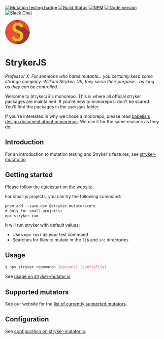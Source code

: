 [![Mutation testing badge](https://img.shields.io/endpoint?style=flat&url=https%3A%2F%2Fbadge-api.stryker-mutator.io%2Fgithub.com%2Fstryker-mutator%2Fstryker-js%2Fmaster)](https://dashboard.stryker-mutator.io/reports/github.com/stryker-mutator/stryker-js/master)
[![Build Status](https://github.com/stryker-mutator/stryker-js/workflows/CI/badge.svg)](https://github.com/stryker-mutator/stryker-js/actions?query=workflow%3ACI+branch%3Amaster)
[![NPM](https://img.shields.io/npm/dm/@stryker-mutator/core.svg)](https://www.npmjs.com/package/@stryker-mutator/core)
[![Node version](https://img.shields.io/node/v/@stryker-mutator/core.svg)](https://img.shields.io/node/v/@stryker-mutator/core.svg)
[![Slack Chat](https://img.shields.io/badge/slack-chat-brightgreen.svg?logo=slack)](https://join.slack.com/t/stryker-mutator/shared_invite/enQtOTUyMTYyNTg1NDQ0LTU4ODNmZDlmN2I3MmEyMTVhYjZlYmJkOThlNTY3NTM1M2QxYmM5YTM3ODQxYmJjY2YyYzllM2RkMmM1NjNjZjM)

![Stryker](stryker-80x80.png)

# StrykerJS

*Professor X: For someone who hates mutants... you certainly keep some strange company.*
*William Stryker: Oh, they serve their purpose... as long as they can be controlled.*

Welcome to StrykerJS's monorepo. This is where all official stryker packages are maintained.
If you're new to monorepos: don't be scared. You'll find the packages in the `packages` folder.

If you're interested in why we chose a monorepo, please read [babeljs's design document about monorepos](https://github.com/babel/babel/blob/master/doc/design/monorepo.md). We use it for the same reasons as they do.

## Introduction

For an introduction to mutation testing and Stryker's features, see [stryker-mutator.io](https://stryker-mutator.io/).

## Getting started

Please follow the [quickstart on the website](https://stryker-mutator.io/docs/stryker-js/getting-started/).

For small js projects, you can try the following command:

```
pnpm add --save-dev @stryker-mutator/core
# Only for small projects:
npx stryker run
```

It will run stryker with default values:

* Uses `npm test` as your test command
* Searches for files to mutate in the `lib` and `src` directories

## Usage

```sh
$ npx stryker <command> [options] [configFile]
```

See [usage on stryker-mutator.io](https://stryker-mutator.io/docs/stryker-js/usage)

## Supported mutators

See our website for the [list of currently supported mutators](https://stryker-mutator.io/docs/mutation-testing-elements/supported-mutators).

## Configuration

See [configuration on stryker-mutator.io](https://stryker-mutator.io/docs/stryker-js/configuration).
